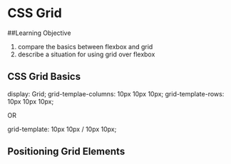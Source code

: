 # CSS Grid

##Learning Objective
1. compare the basics between flexbox and grid
2. describe a situation for using grid over flexbox

## CSS Grid Basics
display: Grid;
grid-templae-columns: 10px 10px 10px;
grid-template-rows: 10px 10px 10px;

OR

grid-template: 10px 10px / 10px 10px;

## Positioning Grid Elements
